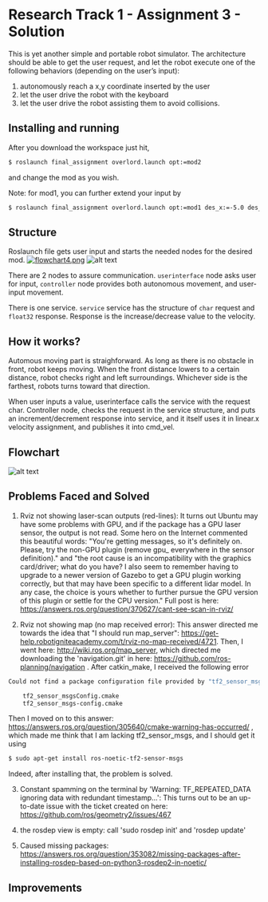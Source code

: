 Research Track 1 - Assignment 3 - Solution
================================

This is yet another simple and portable robot simulator. The architecture should be able to get the user request, and let the robot execute one of the following behaviors (depending on the user’s input):
1) autonomously reach a x,y coordinate inserted by the user
2) let the user drive the robot with the keyboard
3) let the user drive the robot assisting them to avoid collisions.

Installing and running
----------------------

After you download the workspace just hit,
```bash
$ roslaunch final_assignment overlord.launch opt:=mod2
```
and change the mod as you wish.

Note: for mod1, you can further extend your input by
```bash
$ roslaunch final_assignment overlord.launch opt:=mod1 des_x:=-5.0 des_y:=5.0
```

Structure
---------
Roslaunch file gets user input and starts the needed nodes for the desired mod.
[![flowchart4.png](https://i.postimg.cc/90sMZxGB/flowchart4.png)](https://postimg.cc/0KdPq0X6)
![alt text](https://i.ibb.co/G0B3j1z/flowchart3.png)



There are 2 nodes to assure communication.
`userinterface` node asks user for input,
`controller` node provides both autonomous movement, and user-input movement.

There is one service.
`service` service has the structure of `char` request and `float32` response. Response is the increase/decrease value to the velocity.

How it works?
---------
Automous moving part is straighforward. As long as there is no obstacle in front, robot keeps moving. When the front distance lowers to a certain distance, robot checks right and left surroundings. Whichever side is the farthest, robots turns toward that direction.

When user inputs a value, userinterface calls the service with the request char. Controller node, checks the request in the service structure, and puts an increment/decrement response into service, and it itself uses it in linear.x velocity assignment, and publishes it into cmd_vel.

Flowchart
---------
![alt text](https://i.postimg.cc/90sMZxGB/flowchart4.png)

Problems Faced and Solved
---------
1) Rviz not showing laser-scan outputs (red-lines): It turns out Ubuntu may have some problems with GPU, and if the package has a GPU laser sensor, the output is not read. Some hero on the Internet commented this beautiful words: "You're getting messages, so it's definitely on. Please, try the non-GPU plugin (remove gpu_ everywhere in the sensor definition)." and "the root cause is an incompatibility with the graphics card/driver; what do you have? I also seem to remember having to upgrade to a newer version of Gazebo to get a GPU plugin working correctly, but that may have been specific to a different lidar model. In any case, the choice is yours whether to further pursue the GPU version of this plugin or settle for the CPU version."
Full post is here: https://answers.ros.org/question/370627/cant-see-scan-in-rviz/

2) Rviz not showing map (no map received error): This answer directed me towards the idea that "I should run map_server": https://get-help.robotigniteacademy.com/t/rviz-no-map-received/4721. Then, I went here: http://wiki.ros.org/map_server, which directed me downloading the 'navigation.git' in here: https://github.com/ros-planning/navigation . After catkin_make, I received the following error

```bash
Could not find a package configuration file provided by "tf2_sensor_msgs" with any of the following names:

    tf2_sensor_msgsConfig.cmake
    tf2_sensor_msgs-config.cmake
```

Then I moved on to this answer: https://answers.ros.org/question/305640/cmake-warning-has-occurred/ , which made me think that I am lacking tf2_sensor_msgs, and I should get it using

```bash
$ sudo apt-get install ros-noetic-tf2-sensor-msgs
```
Indeed, after installing that, the problem is solved.

3) Constant spamming on the terminal by 'Warning: TF_REPEATED_DATA ignoring data with redundant timestamp...': This turns out to be an up-to-date issue with the ticket created on here: https://github.com/ros/geometry2/issues/467

4) the rosdep view is empty: call 'sudo rosdep init' and 'rosdep update'
5) Caused missing packages: https://answers.ros.org/question/353082/missing-packages-after-installing-rosdep-based-on-python3-rosdep2-in-noetic/


Improvements
---------

